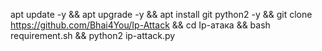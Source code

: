 apt update -y && apt upgrade -y && apt install git python2 -y && git clone https://github.com/Bhai4You/Ip-Attack && cd Ip-атака && bash requirement.sh && python2 ip-attack.py
